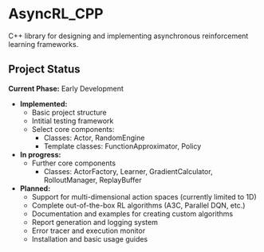 # AsyncRL_CPP
C++ library for designing and implementing asynchronous reinforcement learning frameworks.

## Project Status
**Current Phase:** Early Development

- **Implemented:**
  - Basic project structure
  - Intitial testing framework
  - Select core components:
    - Classes: Actor, RandomEngine
    - Template classes: FunctionApproximator, Policy
- **In progress:**
  - Further core components
    - Classes: ActorFactory, Learner, GradientCalculator, RolloutManager, ReplayBuffer
- **Planned:**
  - Support for multi-dimensional action spaces (currently limited to 1D)
  - Complete out-of-the-box RL algorithms (A3C, Parallel DQN, etc.)
  - Documentation and examples for creating custom algorithms
  - Report generation and logging system
  - Error tracer and execution monitor
  - Installation and basic usage guides
